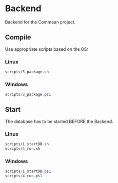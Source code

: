 # Backend
Backend for the Commean project.

## Compile

Use appropriate scripts based on the OS:

### Linux
```sh
scripts/3_package.sh
```

### Windows
```powershell
scripts/3_package.ps1
```


## Start
The database has to be started BEFORE the Backend.


### Linux
```sh
scripts/1_startDB.sh
scripts/4_run.sh
```

### Windows
```powershell
scripts/1_startDB.ps1
scripts/4_run.ps1
```
